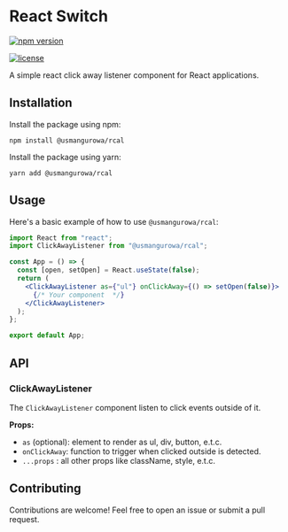 # React Switch

[![npm version](https://img.shields.io/npm/v/rcal.svg)](https://www.npmjs.com/package/rcal)

[![license](https://img.shields.io/npm/l/rcal.svg)](https://github.com/your-username/rcal/blob/master/LICENSE)

A simple react click away listener component for React applications.

## Installation

Install the package using npm:

```shell
npm install @usmangurowa/rcal
```

Install the package using yarn:

```shell
yarn add @usmangurowa/rcal
```

## Usage

Here's a basic example of how to use `@usmangurowa/rcal`:

```jsx
import React from "react";
import ClickAwayListener from "@usmangurowa/rcal";

const App = () => {
  const [open, setOpen] = React.useState(false);
  return (
    <ClickAwayListener as={"ul"} onClickAway={() => setOpen(false)}>
      {/* Your component  */}
    </ClickAwayListener>
  );
};

export default App;
```

## API

### ClickAwayListener

The `ClickAwayListener` component listen to click events outside of it.

**Props:**

- `as` (optional): element to render as ul, div, button, e.t.c.
- `onClickAway`: function to trigger when clicked outside is detected.
- `...props` : all other props like className, style, e.t.c.

## Contributing

Contributions are welcome! Feel free to open an issue or submit a pull request.

